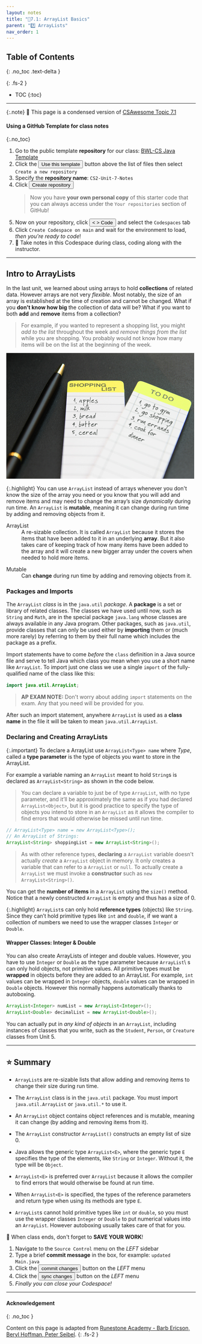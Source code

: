 ```yaml
---
layout: notes
title: "📓7.1: ArrayList Basics" 
parent: "7️⃣ ArrayLists"
nav_order: 1
---
```


## Table of Contents
{: .no_toc .text-delta }

{: .fs-2 }
- TOC
{:toc}

---

{:.note}
📖 This page is a condensed version of [CSAwesome Topic 7.1](https://runestone.academy/ns/books/published/csawesome/Unit7-ArrayList/topic-7-1-arraylist-basics.html?mode=browsing) 

#### Using a GitHub Template for class notes 
{:.no_toc}

<div class="setup" markdown="block">

1. Go to the public template **repository** for our class: [BWL-CS Java Template](https://github.com/BWL-CS/java-template)
2. Click the <button type="button" name="button" class="btn btn-green">Use this template</button> button above the list of files then select `Create a new repository`
3. Specify the **repository name**: `CS2-Unit-7-Notes`
4. Click <button type="button" name="button" class="btn btn-green">Create repository</button>
    > Now you have **your own personal copy** of this starter code that you can always access under the `Your repositories` section of GitHub! 
5. Now on your repository, click <button type="button" name="button" class="btn btn-green"> < > Code </button> and select the `Codespaces` tab
6. Click `Create Codespace on main` and wait for the environment to load, _then you're ready to code_!
7. 📝 Take notes in this Codespace during class, coding along with the instructor.

</div>

---

## Intro to ArrayLists

In the last unit, we learned about using arrays to hold **collections** of related data. However arrays are not very _flexible_. Most notably, the size of an array is established at the time of creation and cannot be changed. What if you **don't know how big** the collection of data will be? What if you want to both **add** and **remove** items from a collection? 
> For example, if you wanted to represent a shopping list, you might _add to the list_ throughout the week and _remove things from the list_ while you are shopping. You probably would not know how many items will be on the list at the beginning of the week.

![image](Figures/lists.jpg)

{:.highlight}
You can use ``ArrayList`` instead of arrays whenever you don't know the size of the array you need or you know that you will add and remove items and may need to change the array’s size _dynamically_ during run time. An ``ArrayList`` is **mutable**, meaning it can change during run time by adding and removing objects from it.

<html>
<dl>
  <dt>ArrayList</dt>
  <dd>A re-sizable collection. It is called <code>ArrayList</code> because it stores the items that have been added to it in an underlying <strong>array</strong>. But it also takes care of keeping track of how many items have been added to the array and it will create a new bigger array under the covers when needed to hold more items.
  </dd>
</dl>
</html>

<html>
<dl>
  <dt>Mutable</dt>
  <dd>Can <strong>change</strong> during run time by adding and removing objects from it.
  </dd>
</dl>
</html>

### Packages and Imports

The ``ArrayList`` _class_ is in the ``java.util`` _package_. A **package** is a set or library of related classes. The classes we have used until now, such as ``String`` and ``Math``, are in the special package ``java.lang`` whose classes are always available in any Java program. Other packages, such as ``java.util``, provide classes that can only be used either by **importing** them or (much more rarely) by referring to them by their full name which includes the package as a prefix. 

<div class="imp" markdown="block">

Import statements have to come _before_ the `class` definition in a Java source file and serve to tell Java which class you mean when you use a short name like ``ArrayList``. To import just one class we use a single ``import`` of the fully-qualified name of the class like this:

```java
import java.util.ArrayList;
```
> **AP EXAM NOTE:** Don't worry about adding `import` statements on the exam. Any that you need will be provided for you.

</div>

After such an import statement, anywhere ``ArrayList`` is used as a **class name** in the file it will be taken to mean ``java.util.ArrayList``.

### Declaring and Creating ArrayLists

{:.important}
To declare a ArrayList use ``ArrayList<Type> name`` where *Type*, called a **type parameter** is the type of objects you want to store in the ArrayList.

For example a variable naming an ``ArrayList`` meant to hold ``String``s is declared as ``ArrayList<String>`` as shown in the code below. 
> You can declare a variable to just be of type ``ArrayList``, with no type parameter, and it’ll be approximately the same as if you had declared ``ArrayList<Object>``, but it is good practice to specify the type of objects you intend to store in an ``ArrayList`` as it allows the compiler to find errors that would otherwise be missed until run time.

```java
// ArrayList<Type> name = new ArrayList<Type>();
// An ArrayList of Strings:
ArrayList<String> shoppingList = new ArrayList<String>();
```
> As with other reference types, **declaring** a ``ArrayList`` variable doesn't actually _create_ a ``ArrayList`` object in memory. It only creates a variable that can refer to a ``ArrayList`` or ``null``. To actually create a ``ArrayList`` we must invoke a **constructor** such as ``new ArrayList<String>()``.

You can get the **number of items** in a ``ArrayList`` using the ``size()`` method. Notice that a newly constructed ``ArrayList`` is empty and thus has a size of 0. 

{:.highlight}
``ArrayList``s can only hold **reference types** (objects) like ``String``. Since they can’t hold primitive types like ``int`` and ``double``, if we want a collection of numbers we need to use the wrapper classes ``Integer`` or ``Double``. 

#### Wrapper Classes: Integer & Double

You can also create ArrayLists of integer and double values. However, you have
to use ``Integer`` or ``Double`` as the type parameter because ``ArrayList``\ s
can only hold objects, not primitive values. All primitive types must be
**wrapped** in objects before they are added to an ArrayList. For example,
``int`` values can be wrapped in ``Integer`` objects, ``double`` values can be
wrapped in ``Double`` objects. However this normally happens automatically
thanks to autoboxing.

```java
ArrayList<Integer> numList = new ArrayList<Integer>();
ArrayList<Double> decimalList = new ArrayList<Double>();
```

You can actually put in _any kind of objects_ in an ``ArrayList``, including
instances of classes that you write, such as the ``Student``, ``Person``, or
``Creature`` classes from Unit 5.

---

## ⭐️ Summary

- ``ArrayList``s are re-sizable lists that allow adding and removing items to
  change their size during run time.

- The ``ArrayList`` class is in the ``java.util`` package. You must import
  ``java.util.ArrayList`` or ``java.util.*`` to use it.

- An ``ArrayList`` object contains object references and is mutable, meaning it
  can change (by adding and removing items from it).

- The ``ArrayList`` constructor ``ArrayList()`` constructs an empty list of size 0.

- Java allows the generic type ``ArrayList<E>``, where the generic type ``E``
  specifies the type of the elements, like ``String`` or ``Integer``. Without
  it, the type will be ``Object``.

- ``ArrayList<E>`` is preferred over ``ArrayList`` because it allows the
  compiler to find errors that would otherwise be found at run time.

- When ``ArrayList<E>`` is specified, the types of the reference parameters and
  return type when using its methods are type ``E``.

- ``ArrayList``s cannot hold primitive types like ``int`` or ``double``, so
  you must use the wrapper classes ``Integer`` or ``Double`` to put numerical
  values into an ``ArrayList``. However autoboxing usually takes care of that
  for you.

<div class="warn" markdown="block">

🛑 When class ends, don't forget to **SAVE YOUR WORK**!

1. Navigate to the `Source Control` menu on the _LEFT_ sidebar
2. Type a brief **commit message** in the box, for example: `updated Main.java`
3. Click the <button type="button" name="button" class="btn btn-green">commit changes</button> button on the _LEFT_ menu
4. Click the <button type="button" name="button" class="btn btn-green">sync changes</button> button on the _LEFT_ menu
5. _Finally you can close your Codespace!_

</div>

---

#### Acknowledgement
{: .no_toc }

Content on this page is adapted from [Runestone Academy - Barb Ericson, Beryl Hoffman, Peter Seibel](https://runestone.academy/ns/books/published/csawesome/index.html?mode=browsing).
{: .fs-2 }
